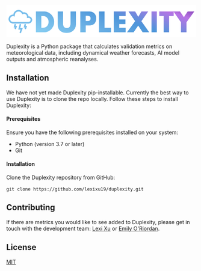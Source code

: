 ![Duplexity Logo](./logo_v1.png)

Duplexity is a Python package that calculates validation metrics on meteorological data, including dynamical weather forecasts, AI model outputs and atmospheric reanalyses. 

## Installation

We have not yet made Duplexity pip-installable. Currently the best way to use Duplexity is to clone the repo locally. Follow these steps to install Duplexity:

#### Prerequisites
Ensure you have the following prerequisites installed on your system:

 - Python (version 3.7 or later)
 - Git

#### Installation

Clone the Duplexity repository from GitHub:

```
git clone https://github.com/lexixu19/duplexity.git
```

## Contributing

If there are metrics you would like to see added to Duplexity, please get in touch with the development team: [Lexi Xu](lexi.xu12@gmail.com) or [Emily O'Riordan](emily@bodekerscientific.com). 

## License

[MIT](https://choosealicense.com/licenses/mit/)

